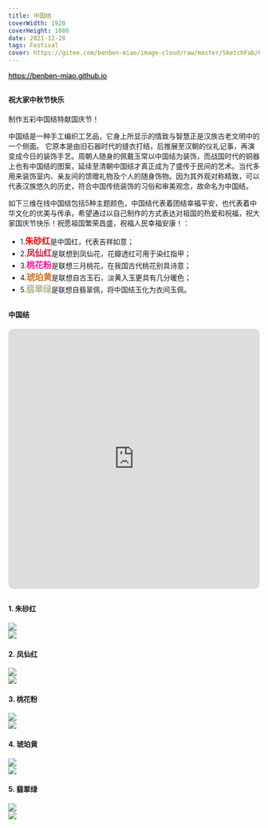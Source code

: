 ```yaml
---
title: 中国结
coverWidth: 1920
coverHeight: 1080
date: 2021-12-28
tags: Festival
cover: https://gitee.com/benben-miao/image-cloud/raw/master/SketchFab/ChineseKnot-Blender-Vermilion.png
---
```


<!-- <div style="background-color: #eeeeee; width: 120px; padding:5px 20px; border-radius: 3px;">Read More</div> -->
<!-- more -->

<div class="card">
  <a href="https://benben-miao.github.io" style="text-shadow: 1px 1px 3px #888;">https://benben-miao.github.io</a>
</div>

## 
#### 祝大家中秋节快乐
<div class="card">
制作五彩中国结特献国庆节！

中国结是一种手工编织工艺品，它身上所显示的情致与智慧正是汉族古老文明中的一个侧面。 它原本是由旧石器时代的缝衣打结，后推展至汉朝的仪礼记事，再演变成今日的装饰手艺。周朝人随身的佩戴玉常以中国结为装饰，而战国时代的铜器上也有中国结的图案，延续至清朝中国结才真正成为了盛传于民间的艺术。当代多用来装饰室内、亲友间的馈赠礼物及个人的随身饰物。因为其外观对称精致，可以代表汉族悠久的历史，符合中国传统装饰的习俗和审美观念，故命名为中国结。

如下三维在线中国结包括5种主题颜色，中国结代表着团结幸福平安，也代表着中华文化的优美与传承，希望通过以自己制作的方式表达对祖国的热爱和祝福，祝大家国庆节快乐！祝愿祖国繁荣昌盛，祝福人民幸福安康！：
- 1.<span style="color:red; font-size:1.2em; font-weight:bold;">朱砂红</span>是中国红，代表吉祥如意；
- 2.<span style="color:#DC143C; font-size:1.2em; font-weight:bold;">凤仙红</span>是联想到凤仙花，花瓣透红可用于染红指甲；
- 3.<span style="color:#FF1493; font-size:1.2em; font-weight:bold;">桃花粉</span>是联想三月桃花，在我国古代桃花别具诗意；
- 4.<span style="color:rgb(211,116,26); font-size:1.2em; font-weight:bold;">琥珀黄</span>是联想自古玉石，淡黄入玉更具有几分暖色；
- 5.<span style="color:rgb(179,184,143); font-size:1.2em; font-weight:bold;">翡翠绿</span>是联想自翡翠佩，将中国结玉化为衣间玉佩。
</div>

## 
#### 中国结

<div class="frame">
  <iframe frameborder="0" allowfullscreen mozallowfullscreen="true" webkitallowfullscreen="true" allow="fullscreen; autoplay; vr" 
  style="width: 100%; height: 520px; border-radius: 10px;" 
  src="https://sketchfab.com/models/66ffd5ff4d2d4d3a95636f106cc95a83/embed?autospin=1">
  </iframe>
</div>

## 
#### 1. 朱砂红
<img src="https://gitee.com/benben-miao/image-cloud/raw/master/SketchFab/ChineseKnot-Blender-Vermilion.png">
<br/>
<img src="https://gitee.com/benben-miao/image-cloud/raw/master/SketchFab/ChineseKnot-Vermilion-Render.jpg">

#### 2. 凤仙红
<img src="https://gitee.com/benben-miao/image-cloud/raw/master/SketchFab/ChineseKnotting-Blender-PolishRed.png">
<br/>
<img src="https://gitee.com/benben-miao/image-cloud/raw/master/SketchFab/ChineseKnot-PolishRed-Render.jpg">

#### 3. 桃花粉
<img src="https://gitee.com/benben-miao/image-cloud/raw/master/SketchFab/ChineseKnot-Blender-Pink.png">
<br/>
<img src="https://gitee.com/benben-miao/image-cloud/raw/master/SketchFab/ChineseKnot-Pink-Render.jpg">

#### 4. 琥珀黄
<img src="https://gitee.com/benben-miao/image-cloud/raw/master/SketchFab/ChineseKnot-Blender-Topaz.png">
<br/>
<img src="https://gitee.com/benben-miao/image-cloud/raw/master/SketchFab/ChineseKnot-Topaz-Render.jpg">

#### 5. 翡翠绿
<img src="https://gitee.com/benben-miao/image-cloud/raw/master/SketchFab/ChineseKnot-Blender-Emerald.png">
<br/>
<img src="https://gitee.com/benben-miao/image-cloud/raw/master/SketchFab/ChineseKnot-Emerald-Render.jpg">